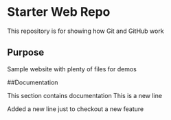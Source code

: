 # Starter Web Repo

This repository is for showing how Git and GitHub work

## Purpose

Sample website with plenty of files for demos

##Documentation

This section contains documentation
This is a new line


Added a new line just to checkout a new feature